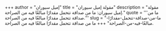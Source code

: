 +++
author = "إميل سيوران"
title = "مقولة إميل سيوران"
description = "مقولة إميل سيوران: ما من صداقة تتحمل مقدارًا مبالغًا فيه من الصراحة."
quote = '''ما من صداقة تتحمل مقدارًا مبالغًا فيه من الصراحة.''' 
slug = "ما-من-صداقة-تتحمل-مقدارًا-مبالغًا-فيه-من-الصراحة"
+++
ما من صداقة تتحمل مقدارًا مبالغًا فيه من الصراحة.
